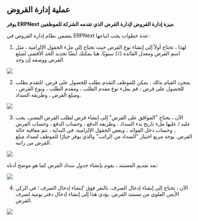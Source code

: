 ## عملية إدارة القروض

**يوفر ERPNext ميزة إدارة القروض لإدارة القرض الذي تقدمه الشركة للموظفين**.

يتضمن نظام إدارة القروض في ERPNext عدة خطوات يجب اتباعها:

1. لهذا ، تحتاج أولاً إلى إنشاء نوع القرض حيث تحتاج إلى ملء الحقول الإلزامية ، مثل اسم القرض ومعدل الفائدة (٪) سنويًا. هنا يمكنك أيضًا تحديد الحد الأقصى لمبلغ القرض ووصفه إن وجد.

![](https://docs.erpnext.com/files/kVkSATB.gif)

2. بمجرد القيام بذلك ، يمكن للموظف التقدم بطلب للحصول على قرض. للتقدم بطلب للحصول على قرض ، قم بملء نوع مقدم الطلب ، ومقدم الطلب ، ونوع القرض ، ومبلغ القرض ، وطريقة السداد.

![](https://docs.erpnext.com/files/B6hlWnR.gif)

3. الآن ، يحتاج "الموافق على القرض" إلى إنشاء قرض لطلب القرض المعني. يجب عليه / عليها ملء تاريخ بدء السداد ، وطريقة الدفع ، وحساب الدفع ، وحساب القرض ، وحساب دخل الفوائد ، وبعض الحقول الإلزامية. في البداية ، تتم معاقبة حالة القرض. يوجد مربع اختيار "السداد من الراتب" والذي يوفر خيارًا للموظف لسداد مبلغ القرض من راتبه.

![](https://docs.erpnext.com/files/P5g11nV.gif)

بعد تقديم المستند ، يقوم بإنشاء جدول سداد القرض كما هو موضح أدناه:

![](https://docs.erpnext.com/files/wDPuhRR.png)

4. الآن ، تحتاج إلى إنشاء إدخال الصرف. بالنقر فوق 'إنشاء إدخال الصرف ؛ في الركن الأيمن العلوي من مستند القرض. يؤدي هذا إلى إنشاء إدخال دفتر يومية لصرف القرض.

![](https://docs.erpnext.com/files/xoPxquv.gif)